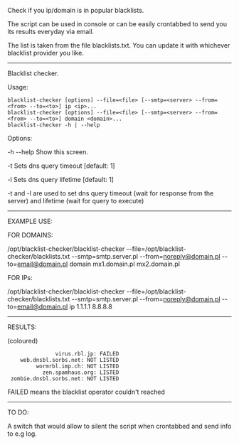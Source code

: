 Check if you ip/domain is in popular blacklists. 

The script can be used in console or can be easily crontabbed to send you its results everyday via email.

The list is taken from the file blacklists.txt. You can update it with whichever blacklist provider you like.


-------------------------------------------

Blacklist checker.


Usage:

    blacklist-checker [options] --file=<file> [--smtp=<server> --from=<from> --to=<to>] ip <ip>...
    blacklist-checker [options] --file=<file> [--smtp=<server> --from=<from> --to=<to>] domain <domain>...
    blacklist-checker -h | --help

Options:

  -h  --help     Show this screen.
  
  -t <timeout>   Sets dns query timeout [default: 1]
    
  -l <lifetime>  Sets dns query lifetime [default: 1]
 

-t and -l are used to set dns query timeout (wait for response from the server) and lifetime (wait for query to execute)


-------------------------------------------

EXAMPLE USE:

FOR DOMAINS:

/opt/blacklist-checker/blacklist-checker --file=/opt/blacklist-checker/blacklists.txt --smtp=smtp.server.pl --from=noreply@domain.pl --to=email@domain.pl domain mx1.domain.pl mx2.domain.pl

FOR IPs:

/opt/blacklist-checker/blacklist-checker --file=/opt/blacklist-checker/blacklists.txt --smtp=smtp.server.pl --from=noreply@domain.pl --to=email@domain.pl ip 1.1.1.1 8.8.8.8 


-------------------------------------------


RESULTS:

(coloured)

                   virus.rbl.jp: FAILED               
        web.dnsbl.sorbs.net: NOT LISTED        
             wormrbl.imp.ch: NOT LISTED             
               zen.spamhaus.org: LISTED               
     zombie.dnsbl.sorbs.net: NOT LISTED
     


FAILED means the blacklist operator couldn't reached



-------------------------------------------

TO DO:

A switch that would allow to silent the script when crontabbed and send info to e.g log.
